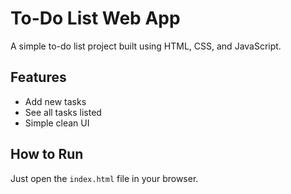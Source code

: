 # To-Do List Web App

A simple to-do list project built using HTML, CSS, and JavaScript.

## Features
- Add new tasks
- See all tasks listed
- Simple clean UI

## How to Run
Just open the `index.html` file in your browser.
